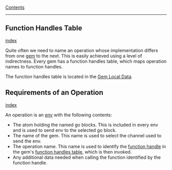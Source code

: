 [Contents](../../Contents.md)

---

## Function Handles Table
[index](../../Older%20Topic%20Indexes/Function%20Handles%20Table.md)

Quite often we need to name an operation whose implementation differs from one [gem](../../Older%20Topic%20Indexes/Gems.md) to the next. This is easily achieved using a level of indirectness. Every gem has a function handles table, which maps operation names to function handles.

The function handles table is located in the [Gem Local Data](../../Dropped%20Topics/Gem%20Local%20Data.md).

## Requirements of an Operation
[index](../../Older%20Topic%20Indexes/Requirements%20of%20an%20Operation.md)

An operation is an [env](../../Older%20Topic%20Indexes/Env.md) with the following contents:

- The atom holding the named go blocks. This is included in every env and is used to send env to the selected go block.
- The name of the gem. This name is used to select the channel used to send the env.
- The operation name. This name is used to identify the [function handle](../../Older%20Topic%20Indexes/Function%20Handles.md) in the gem's [function handles table](../../Older%20Topic%20Indexes/Function%20Handles%20Table.md), which is then invoked.
- Any additional data needed when calling the function identified by the function handle.
